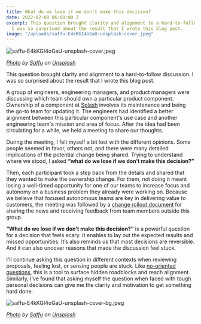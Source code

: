 ```yaml
---
title: What do we lose if we don’t make this decision?
date: 2022-02-08 06:00:00 Z
excerpt: This question brought clarity and alignment to a hard-to-follow discussion.
  I was so surprised about the result that I wrote this blog post.
image: "/uploads/saffu-E4kKGI4oGaU-unsplash-cover.jpeg"
---
```


![saffu-E4kKGI4oGaU-unsplash-cover.jpeg](/uploads/saffu-E4kKGI4oGaU-unsplash-cover.jpeg)

*[Photo](https://unsplash.com/photos/E4kKGI4oGaU) by [Saffu](https://unsplash.com/@saffu?utm_source=unsplash&utm_medium=referral&utm_content=creditCopyText) on [Unsplash](https://unsplash.com/s/photos/movement?utm_source=unsplash&utm_medium=referral&utm_content=creditCopyText)*

This question brought clarity and alignment to a hard-to-follow discussion. I was so surprised about the result that I wrote this blog post.

A group of engineers, engineering managers, and product managers were discussing which team should own a particular product component. Ownership of a component at [Splash](https://splashthat.com/) involves its maintenance and being the go-to team for updating it. The engineers had identified a better alignment between this particular component's use case and another engineering team's mission and area of focus. After the idea had been circulating for a while, we held a meeting to share our thoughts.

During the meeting, I felt myself a bit lost with the different opinions. Some people seemed in favor, others not, and there were many detailed implications of the potential change being shared. Trying to understand where we stood, I asked **“what do we lose if we don’t make this decision?”**

Then, each participant took a step back from the details and shared that they wanted to make the ownership change. For them, not doing it meant losing a well-timed opportunity for one of our teams to increase focus and autonomy on a business problem they already were working on. Because we believe that focused autonomous teams are key in delivering value to customers, the meeting was followed by a [change rollout document](https://guillermodelapuente.com/blog/change-rollout-document/) for sharing the news and receiving feedback from team members outside this group.

**“What do we lose if we don’t make this decision?”** is a powerful question for a decision that feels scary. It enables to lay out the expected results and missed opportunities. It’s also reminds us that most decisions are reversible. And it can also uncover reasons that made the discussion feel stuck.

I'll continue asking this question in different contexts when reviewing proposals, feeling lost, or sensing people are stuck. Like [no-oriented questions](https://guillermodelapuente.com/blog/no-oriented-questions-to-get-others-to-act/), this is a tool to surface hidden roadblocks and reach alignment. Similarly, I’ve found that asking myself the question when faced with tough personal decisions can give me the clarity and motivation to get something hard done.

![saffu-E4kKGI4oGaU-unsplash-cover-bg.jpeg](/uploads/saffu-E4kKGI4oGaU-unsplash-cover-bg.jpeg)

*[Photo](https://unsplash.com/photos/E4kKGI4oGaU) by [Saffu](https://unsplash.com/@saffu?utm_source=unsplash&utm_medium=referral&utm_content=creditCopyText) on [Unsplash](https://unsplash.com/s/photos/movement?utm_source=unsplash&utm_medium=referral&utm_content=creditCopyText)*